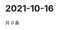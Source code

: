 # 2021-10-16

共 0 条

<!-- BEGIN -->
<!-- 最后更新时间 Sat Oct 16 2021 17:14:03 GMT+0800 (China Standard Time) -->

<!-- END -->
